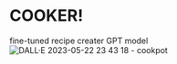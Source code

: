 # COOKER!
fine-tuned recipe creater GPT model
![DALL·E 2023-05-22 23 43 18 - cookpot](https://github.com/Heisnotanimposter/COOKER/assets/97718938/453e6d5e-406a-45f8-8455-1bf38151cda5)
